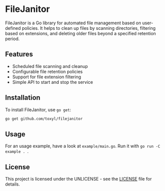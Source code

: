 # FileJanitor

FileJanitor is a Go library for automated file management based on user-defined policies. It helps to clean up files by scanning directories, filtering based on extensions, and deleting older files beyond a specified retention period.

## Features

- Scheduled file scanning and cleanup
- Configurable file retention policies
- Support for file extension filtering
- Simple API to start and stop the service

## Installation

To install FileJanitor, use `go get`:

```sh
go get github.com/toxyl/filejanitor
```

## Usage

For an usage example, have a look at `example/main.go`. Run it with `go run -C example . `.

## License

This project is licensed under the UNLICENSE - see the [LICENSE](LICENSE) file for details.
